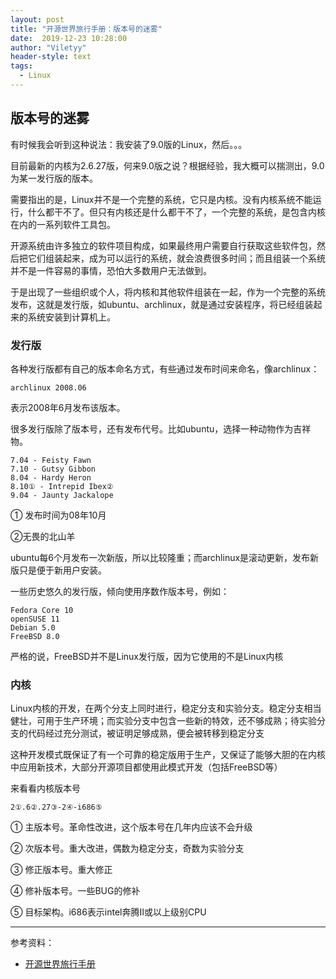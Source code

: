 ```yaml
---
layout: post
title: "开源世界旅行手册：版本号的迷雾"
date:  2019-12-23 10:28:00
author: "Viletyy"
header-style: text
tags:
  - Linux
---
```

## 版本号的迷雾

有时候我会听到这种说法：我安装了9.0版的Linux，然后。。。

目前最新的内核为2.6.27版，何来9.0版之说？根据经验，我大概可以揣测出，9.0为某一发行版的版本。

需要指出的是，Linux并不是一个完整的系统，它只是内核。没有内核系统不能运行，什么都干不了。但只有内核还是什么都干不了，一个完整的系统，是包含内核在内的一系列软件工具包。

开源系统由许多独立的软件项目构成，如果最终用户需要自行获取这些软件包，然后把它们组装起来，成为可以运行的系统，就会浪费很多时间；而且组装一个系统并不是一件容易的事情，恐怕大多数用户无法做到。

于是出现了一些组织或个人，将内核和其他软件组装在一起，作为一个完整的系统发布，这就是发行版，如ubuntu、archlinux，就是通过安装程序，将已经组装起来的系统安装到计算机上。

### 发行版

各种发行版都有自己的版本命名方式，有些通过发布时间来命名，像archlinux：

```shel
archlinux 2008.06
```

表示2008年6月发布该版本。

很多发行版除了版本号，还有发布代号。比如ubuntu，选择一种动物作为吉祥物。

```shell
7.04 - Feisty Fawn
7.10 - Gutsy Gibbon
8.04 - Hardy Heron
8.10① - Intrepid Ibex②
9.04 - Jaunty Jackalope
```

① 发布时间为08年10月

②无畏的北山羊

ubuntu每6个月发布一次新版，所以比较隆重；而archlinux是滚动更新，发布新版只是便于新用户安装。

一些历史悠久的发行版，倾向使用序数作版本号，例如：

```shell
Fedora Core 10
openSUSE 11
Debian 5.0
FreeBSD 8.0
```

严格的说，FreeBSD并不是Linux发行版，因为它使用的不是Linux内核

### 内核

Linux内核的开发，在两个分支上同时进行，稳定分支和实验分支。稳定分支相当健壮，可用于生产环境；而实验分支中包含一些新的特效，还不够成熟；待实验分支的代码经过充分测试，被证明足够成熟，便会被转移到稳定分支

这种开发模式既保证了有一个可靠的稳定版用于生产，又保证了能够大胆的在内核中应用新技术，大部分开源项目都使用此模式开发（包括FreeBSD等）

来看看内核版本号

```shell
2①.6②.27③-2④-i686⑤
```

① 主版本号。革命性改进，这个版本号在几年内应该不会升级

② 次版本号。重大改进，偶数为稳定分支，奇数为实验分支

③ 修正版本号。重大修正

④ 修补版本号。一些BUG的修补

⑤ 目标架构。i686表示intel奔腾Ⅱ或以上级别CPU

------

参考资料：

- [开源世界旅行手册](https://i.linuxtoy.org/docs/guide/)